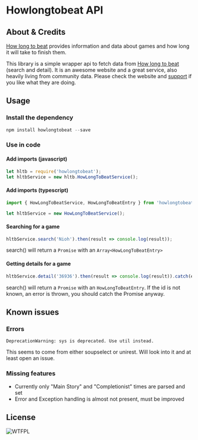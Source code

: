 # Howlongtobeat API

## About & Credits

[How long to beat](https://howlongtobeat.com/) provides information and data about games and how long it will take to finish them.

This library is a simple wrapper api to fetch data from [How long to beat](https://howlongtobeat.com/) (search and detail).
It is an awesome website and a great service, also heavily living from community data. Please check the website and [support](https://howlongtobeat.com/donate.php) if you like what they are doing.

## Usage

### Install the dependency

```javascript
npm install howlongtobeat --save
```

### Use in code

#### Add imports (javascript)

```javascript
let hltb = require('howlongtobeat');
let hltbService = new hltb.HowLongToBeatService();
```

#### Add imports (typescript)

```typescript
import { HowLongToBeatService, HowLongToBeatEntry } from 'howlongtobeat';

let hltbService = new HowLongToBeatService();
```


#### Searching for a game

```javascript
hltbService.search('Nioh').then(result => console.log(result));
```

search() will return a `Promise` with an `Array<HowLongToBeatEntry>`

#### Getting details for a game

```javascript
hltbService.detail('36936').then(result => console.log(result)).catch(e => console.error(e));
```

search() will return a `Promise` with an `HowLongToBeatEntry`. If the id is not known, an error is thrown, you should catch the Promise anyway.


## Known issues

### Errors

    DeprecationWarning: sys is deprecated. Use util instead.

This seems to come from either soupselect or unirest. Will look into it and at least open an issue.

### Missing features

- Currently only "Main Story" and "Completionist" times are parsed and set
- Error and Exception handling is almost not present, must be improved

## License

![WTFPL](http://www.wtfpl.net/wp-content/uploads/2012/12/wtfpl-badge-4.png)

